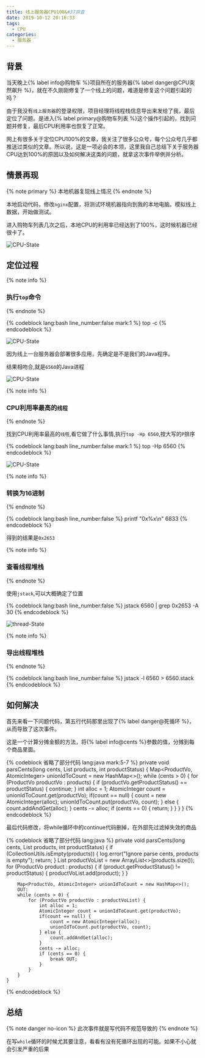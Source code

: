 ```yaml
---
title: 线上服务器CPU100&#37排查
date: 2019-10-12 20:16:33
tags:
  - CPU
categories:
  - 服务器
---
```


## 背景

当天晚上{% label info@购物车 %}项目所在的服务器{% label danger@CPU突然飙升 %}，就在不久刚刚修复了一个线上的问题，难道是修复这个问题引起的吗？

由于我没有`线上服务器`的登录权限，项目经理将线程栈信息导出来发给了我，最后定位了问题。是进入{% label primary@购物车列表 %}这个操作引起的，找到问题并修复，最后CPU利用率也恢复了正常。

网上有很多关于定位CPU100%的文章，我关注了很多公众号，每个公众号几乎都推送过类似的文章。所以说，这是一项必会的本领，这里我自己总结下关于服务器CPU达到100%的原因以及如何解决这类的问题，就拿这次事件举例并分析。

## 情景再现

{% note primary %}
本地机器复现线上情况
{% endnote %}

本地启动代码，修改`nginx`配置，将测试环境机器指向到我的本地电脑。模拟线上数据，开始做测试。

进入购物车列表几次之后，本地CPU的利用率已经达到了100%，这时候机器已经很卡了。

![CPU-State](http://image.hualihai.cn/blog/System%20Monitor_156.png)

## 定位过程

{% note info %}
### 执行`top`命令
{% endnote %}

{% codeblock lang:bash line_number:false mark:1 %}
top -c
{% endcodeblock %}

![CPU-State](http://image.hualihai.cn/blog/Selection_159.png)

因为线上一台服务器会部署很多应用，先确定是不是我们的Java程序。

结果相吻合,就是`6560`的Java进程

![CPU-State](http://image.hualihai.cn/blog/Selection_158.png)

<!-- more -->

{% note info %}
### CPU利用率最高的`线程`
{% endnote %}

找到CPU利用率最高的`线程`,看它做了什么事情,执行`top -Hp 6560`,按大写的`P`排序

{% codeblock lang:bash line_number:false mark:1 %}
top -Hp 6560
{% endcodeblock %}

![CPU-State](http://image.hualihai.cn/blog/Selection_160.png)

{% note info %}
### 转换为16进制
{% endnote %}

{% codeblock lang:bash line_number:false %}
printf "0x%x\n" 6833
{% endcodeblock %}

得到的结果是`0x2653`

{% note info %}
### 查看线程堆栈
{% endnote %}

使用`jstack`,可以大概确定了位置

{% codeblock lang:bash line_number:false %}
jstack 6560 | grep 0x2653 -A 30
{% endcodeblock %}

![thread-State](http://image.hualihai.cn/blog/Selection_162.png)

{% note info %}
### 导出线程堆栈
{% endnote %}

{% codeblock lang:bash line_number:false %}
jstack -l 6560 > 6560.stack
{% endcodeblock %}

## 如何解决

首先来看一下问题代码，第五行代码那里出现了{% label danger@死循环 %}，从而导致了这次事件。

这是一个计算分摊金额的方法，将{% label info@cents %}参数的值，分摊到每个商品里面。

{% codeblock 省略了部分代码 lang:java mark:5-7 %}
    private void parsCents(long cents, List<ProductVo> products, int productStatus) {
        Map<ProductVo, AtomicInteger> unionIdToCount = new HashMap<>();
        while (cents > 0) {
            for (ProductVo productVo : products) {
                if (productVo.getProductStatus() == productStatus) {
                    continue;
                }
                int alloc = 1;
                AtomicInteger count = unionIdToCount.get(productVo);
                if(count == null) {
                    count = new AtomicInteger(alloc);
                    unionIdToCount.put(productVo, count);
                } else {
                    count.addAndGet(alloc);
                }
                cents -= alloc;
                if (cents == 0) {
                    return;
                }
            }
        }
    }
{% endcodeblock %}

最后代码修改，将while循环中的continue代码删掉，在外部先过滤掉失效的商品

{% codeblock 省略了部分代码 lang:java %}
    private void parsCents(long cents, List<ProductVo> products, int productStatus) {
        if (CollectionUtils.isEmpty(products)) {
            log.error("Ignore parse cents, products is empty");
            return;
        }
        List<ProductVo> productVoList = new ArrayList<>(products.size());
        for (ProductVo product : products) {
            if (product.getProductStatus() != productStatus) {
                productVoList.add(product);
            }
        }

        Map<ProductVo, AtomicInteger> unionIdToCount = new HashMap<>();
        OUT:
        while (cents > 0) {
            for (ProductVo productVo : productVoList) {
                int alloc = 1;
                AtomicInteger count = unionIdToCount.get(productVo);
                if(count == null) {
                    count = new AtomicInteger(alloc);
                    unionIdToCount.put(productVo, count);
                } else {
                    count.addAndGet(alloc);
                }
                cents -= alloc;
                if (cents == 0) {
                    break OUT;
                }
            }
        }
    }
{% endcodeblock %}

## 总结

{% note danger no-icon %}
此次事件就是写代码不规范导致的
{% endnote %}

在写`while`循环的时候尤其要注意，看看有没有死循环出现的可能。如果不小心就会引发严重的后果


